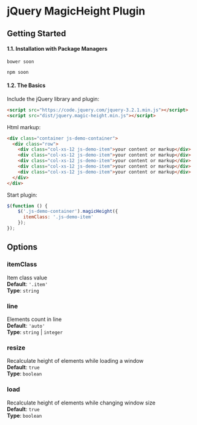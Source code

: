 # jQuery MagicHeight Plugin

## Getting Started

#### 1.1. Installation with Package Managers

```shell
bower soon
```

```shell
npm soon
```

#### 1.2. The Basics
Include the jQuery library and plugin:

```html
<script src="https://code.jquery.com/jquery-3.2.1.min.js"></script>
<script src="dist/jquery.magic-height.min.js"></script>
```

Html markup:

```html
<div class="container js-demo-container">
  <div class="row">
    <div class="col-xs-12 js-demo-item">your content or markup</div>
    <div class="col-xs-12 js-demo-item">your content or markup</div>
    <div class="col-xs-12 js-demo-item">your content or markup</div>
    <div class="col-xs-12 js-demo-item">your content or markup</div>
    <div class="col-xs-12 js-demo-item">your content or markup</div>
  </div>
</div>
```
Start plugin:

```js
$(function () {
    $('.js-demo-container').magicHeight({
      itemClass: '.js-demo-item'
    });
});
```

## Options

### itemClass
Item class value  
**Default**: `'.item'`  
**Type**: `string`

### line
Elements count in line  
**Default**: `'auto'`  
**Type**: `string` | `integer`

### resize
Recalculate height of elements while loading a window  
**Default**: `true`  
**Type**: `boolean`

### load
Recalculate height of elements while changing window size  
**Default**: `true`  
**Type**: `boolean`
